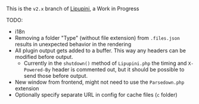 This is the `v2.x` branch of [Lipupini](https://github.com/instalution/lipupini), a Work in Progress

TODO:

- i18n
- Removing a folder "Type" (without file extension) from `.files.json` results in unexpected behavior in the rendering
- All plugin output gets added to a buffer. This way any headers can be modified before output.
    - Currently in the `shutdown()` method of `Lipupini.php` the timing and `X-Powered-By` header is commented out, but it should be possible to send those before output.
- New window from frontend, might not need to use the `Parsedown.php` extension
- Optionally specify separate URL in config for cache files (`c` folder)
